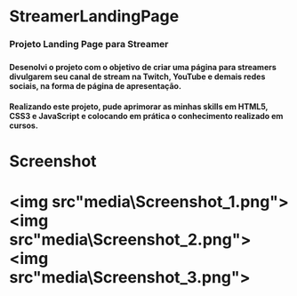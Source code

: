 # StreamerLandingPage
<h3>Projeto Landing Page para Streamer<h3>

<h4>Desenolvi o projeto com o objetivo de criar uma página para streamers divulgarem seu canal de 
  stream na Twitch, YouTube e demais redes sociais, na forma de página de apresentação.<h4>

<h4>Realizando este projeto, pude aprimorar as minhas skills em HTML5, CSS3 e JavaScript e colocando
em prática o conhecimento realizado em cursos.<h4>

<h1>Screenshot<h1>

<img src"media\Screenshot_1.png">
<img src"media\Screenshot_2.png">
<img src"media\Screenshot_3.png">
